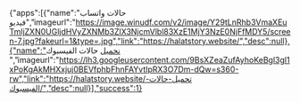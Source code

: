 {"apps":[{"name":"حالات واتساب فيديو","imageurl":"https://image.winudf.com/v2/image/Y29tLnRhb3VmaXEuTmljZXN0UGljdHVyZXNMb3ZlX3NjcmVlbl83XzE1MjY3NzE0NjFfMDY5/screen-7.jpg?fakeurl=1&type=.jpg","link":"https://halatstory.website/","desc":null},{"name":"نحميل حالات الفيسبوك ","imageurl":"https://lh3.googleusercontent.com/9BsXZeaZufAyhoKeBgl3gl1xPoKgAkMHXxjuj0BEVfphbFhnFAYvtIpRX3O7Dm-dQw=s360-rw","link":"https://halatstory.website/تحميل-حالات-الفيسبوك/","desc":null}],"success":1}
